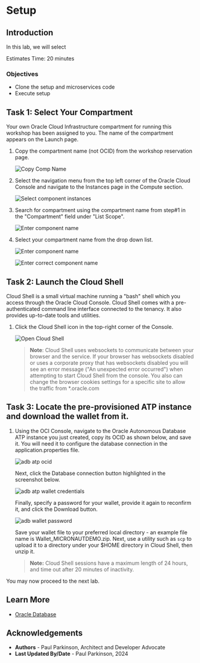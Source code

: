 # Setup

## Introduction

In this lab, we will select

Estimates Time: 20 minutes

### Objectives

* Clone the setup and microservices code
* Execute setup

## Task 1: Select Your Compartment

Your own Oracle Cloud Infrastructure compartment for running this workshop has been assigned to you. The name of the compartment appears on the Launch page.

1. Copy the compartment name (not OCID) from the workshop reservation page.

   ![Copy Comp Name](../../micronaut/images/copy-comp-name.png " ")

2. Select the navigation menu from the top left corner of the Oracle Cloud Console and navigate to the Instances page in the Compute section.

   ![Select component instances](../../micronaut/images/select-compute-instances.png " ")

3. Search for compartment using the compartment name from step#1 in the "Compartment" field under "List Scope".

   ![Enter component name](../../micronaut/images/enter-comp-name.png " ")

4. Select your compartment name from the drop down list.

   ![Enter component name](../../micronaut/images/select-comp-name.png " ")

   ![Enter correct component name](../../micronaut/images/correct-comp-name.png " ")

## Task 2: Launch the Cloud Shell

Cloud Shell is a small virtual machine running a "bash" shell which you access through the Oracle Cloud Console. Cloud Shell comes with a pre-authenticated command line interface connected to the tenancy. It also provides up-to-date tools and utilities.

1. Click the Cloud Shell icon in the top-right corner of the Console.

   ![Open Cloud Shell](../../micronaut/images/open-cloud-shell.png " ")

   >**Note**: Cloud Shell uses websockets to communicate between your browser and the service. If your browser has websockets disabled or uses a corporate proxy that has websockets disabled you will see an error message ("An unexpected error occurred") when attempting to start Cloud Shell from the console. You also can change the browser cookies settings for a specific site to allow the traffic from *.oracle.com

## Task 3: Locate the pre-provisioned ATP instance and download the wallet from it.

1. Using the OCI Console, navigate to the Oracle Autonomous Database ATP instance you just created, copy its OCID as shown below, and save it. You will need it to configure the database connection in the application.properties file.

   ![adb atp ocid](../../micronaut/images/adb-atp-ocid.png)

   Next, click the Database connection button highlighted in the screenshot below.

   ![adb atp wallet credentials](../../micronaut/images/adb-atp-wallet-credentials.png)

   Finally, specify a password for your wallet, provide it again to reconfirm it, and click the Download button.

   ![adb wallet password](../../micronaut/images/adb-wallet-password.png)

   Save your wallet file to your preferred local directory - an example file name is Wallet_MICRONAUTDEMO.zip. Next, use a utility such as `scp` to upload it to a directory under your $HOME directory in Cloud Shell, then unzip it.

   > **Note:** Cloud Shell sessions have a maximum length of 24 hours, and time out after 20 minutes of inactivity.

You may now proceed to the next lab.

## Learn More

* [Oracle Database](https://bit.ly/mswsdatabase)

## Acknowledgements
* **Authors** - Paul Parkinson, Architect and Developer Advocate
* **Last Updated By/Date** - Paul Parkinson, 2024

